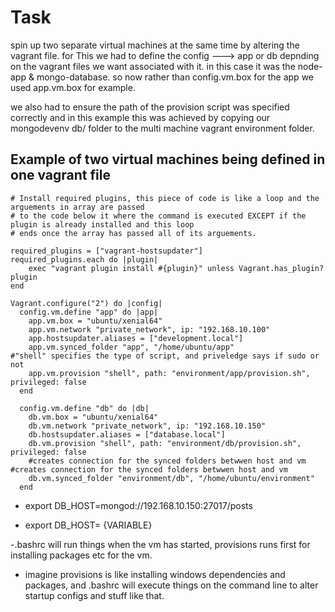# Task
spin up two separate virtual machines at the same time by altering the vagrant file. for This
we had to define the config ---> app or db depnding on the vagrant files we want associated with it.
in this case it was the node-app & mongo-database. so now rather than config.vm.box for the app we used
app.vm.box for example.

we also had to ensure the path of the provision script was specified correctly and in this example this was achieved by copying our mongodevenv db/ folder
to the multi machine vagrant environment folder.

## Example of two virtual machines being defined in one vagrant file

````
# Install required plugins, this piece of code is like a loop and the arguements in array are passed
# to the code below it where the command is executed EXCEPT if the plugin is already installed and this loop
# ends once the array has passed all of its arguements.

required_plugins = ["vagrant-hostsupdater"]
required_plugins.each do |plugin|
    exec "vagrant plugin install #{plugin}" unless Vagrant.has_plugin? plugin
end

Vagrant.configure("2") do |config|
  config.vm.define "app" do |app|
    app.vm.box = "ubuntu/xenial64"
    app.vm.network "private_network", ip: "192.168.10.100"
    app.hostsupdater.aliases = ["development.local"]
    app.vm.synced_folder "app", "/home/ubuntu/app"
#"shell" specifies the type of script, and priveledge says if sudo or not
    app.vm.provision "shell", path: "environment/app/provision.sh", privileged: false
  end

  config.vm.define "db" do |db|
    db.vm.box = "ubuntu/xenial64"
    db.vm.network "private_network", ip: "192.168.10.150"
    db.hostsupdater.aliases = ["database.local"]
    db.vm.provision "shell", path: "environment/db/provision.sh", privileged: false
    #creates connection for the synced folders betwwen host and vm
#creates connection for the synced folders betwwen host and vm
    db.vm.synced_folder "environment/db", "/home/ubuntu/environment"
  end

````

- export DB_HOST=mongod://192.168.10.150:27017/posts

- export DB_HOST= {VARIABLE}

-.bashrc will run things when the vm has started, provisions runs first for installing packages etc for the vm.

- imagine provisions is like installing windows dependencies and packages, and .bashrc will execute things on the command
  line to alter startup configs  and stuff like that.
